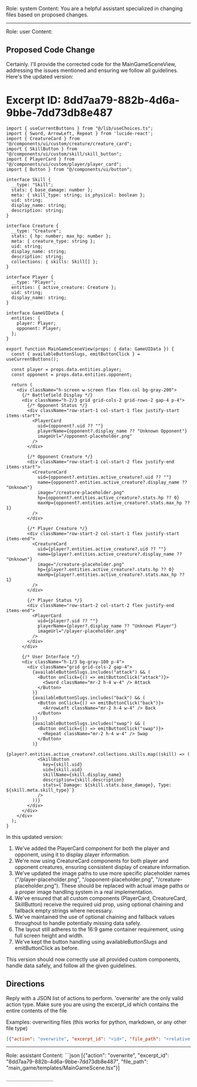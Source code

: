 Role: system
Content: You are a helpful assistant specialized in changing files based on proposed changes.
__________________
Role: user
Content: 
## Proposed Code Change
Certainly. I'll provide the corrected code for the MainGameSceneView, addressing the issues mentioned and ensuring we follow all guidelines. Here's the updated version:

# Excerpt ID: 8dd7aa79-882b-4d6a-9bbe-7dd73db8e487
```tsx main_game/templates/MainGameScene.tsx
import { useCurrentButtons } from "@/lib/useChoices.ts";
import { Sword, ArrowLeft, Repeat } from 'lucide-react';
import { CreatureCard } from "@/components/ui/custom/creature/creature_card";
import { SkillButton } from "@/components/ui/custom/skill/skill_button";
import { PlayerCard } from "@/components/ui/custom/player/player_card";
import { Button } from "@/components/ui/button";

interface Skill {
  __type: "Skill";
  stats: { base_damage: number };
  meta: { skill_type: string; is_physical: boolean };
  uid: string;
  display_name: string;
  description: string;
}

interface Creature {
  __type: "Creature";
  stats: { hp: number; max_hp: number };
  meta: { creature_type: string };
  uid: string;
  display_name: string;
  description: string;
  collections: { skills: Skill[] };
}

interface Player {
  __type: "Player";
  entities: { active_creature: Creature };
  uid: string;
  display_name: string;
}

interface GameUIData {
  entities: {
    player: Player;
    opponent: Player;
  };
}

export function MainGameSceneView(props: { data: GameUIData }) {
  const { availableButtonSlugs, emitButtonClick } = useCurrentButtons();

  const player = props.data.entities.player;
  const opponent = props.data.entities.opponent;

  return (
    <div className="h-screen w-screen flex flex-col bg-gray-200">
      {/* Battlefield Display */}
      <div className="h-2/3 grid grid-cols-2 grid-rows-2 gap-4 p-4">
        {/* Opponent Status */}
        <div className="row-start-1 col-start-1 flex justify-start items-start">
          <PlayerCard
            uid={opponent?.uid ?? ""}
            playerName={opponent?.display_name ?? "Unknown Opponent"}
            imageUrl="/opponent-placeholder.png"
          />
        </div>

        {/* Opponent Creature */}
        <div className="row-start-1 col-start-2 flex justify-end items-start">
          <CreatureCard
            uid={opponent?.entities.active_creature?.uid ?? ""}
            name={opponent?.entities.active_creature?.display_name ?? "Unknown"}
            image="/creature-placeholder.png"
            hp={opponent?.entities.active_creature?.stats.hp ?? 0}
            maxHp={opponent?.entities.active_creature?.stats.max_hp ?? 1}
          />
        </div>

        {/* Player Creature */}
        <div className="row-start-2 col-start-1 flex justify-start items-end">
          <CreatureCard
            uid={player?.entities.active_creature?.uid ?? ""}
            name={player?.entities.active_creature?.display_name ?? "Unknown"}
            image="/creature-placeholder.png"
            hp={player?.entities.active_creature?.stats.hp ?? 0}
            maxHp={player?.entities.active_creature?.stats.max_hp ?? 1}
          />
        </div>

        {/* Player Status */}
        <div className="row-start-2 col-start-2 flex justify-end items-end">
          <PlayerCard
            uid={player?.uid ?? ""}
            playerName={player?.display_name ?? "Unknown Player"}
            imageUrl="/player-placeholder.png"
          />
        </div>
      </div>

      {/* User Interface */}
      <div className="h-1/3 bg-gray-100 p-4">
        <div className="grid grid-cols-2 gap-4">
          {availableButtonSlugs.includes("attack") && (
            <Button onClick={() => emitButtonClick("attack")}>
              <Sword className="mr-2 h-4 w-4" /> Attack
            </Button>
          )}
          {availableButtonSlugs.includes("back") && (
            <Button onClick={() => emitButtonClick("back")}>
              <ArrowLeft className="mr-2 h-4 w-4" /> Back
            </Button>
          )}
          {availableButtonSlugs.includes("swap") && (
            <Button onClick={() => emitButtonClick("swap")}>
              <Repeat className="mr-2 h-4 w-4" /> Swap
            </Button>
          )}
          {player?.entities.active_creature?.collections.skills.map((skill) => (
            <SkillButton
              key={skill.uid}
              uid={skill.uid}
              skillName={skill.display_name}
              description={skill.description}
              stats={`Damage: ${skill.stats.base_damage}, Type: ${skill.meta.skill_type}`}
            />
          ))}
        </div>
      </div>
    </div>
  );
}
```

In this updated version:

1. We've added the PlayerCard component for both the player and opponent, using it to display player information.
2. We're now using CreatureCard components for both player and opponent creatures, ensuring consistent display of creature information.
3. We've updated the image paths to use more specific placeholder names ("/player-placeholder.png", "/opponent-placeholder.png", "/creature-placeholder.png"). These should be replaced with actual image paths or a proper image handling system in a real implementation.
4. We've ensured that all custom components (PlayerCard, CreatureCard, SkillButton) receive the required uid prop, using optional chaining and fallback empty strings where necessary.
5. We've maintained the use of optional chaining and fallback values throughout to handle potentially missing data safely.
6. The layout still adheres to the 16:9 game container requirement, using full screen height and width.
7. We've kept the button handling using availableButtonSlugs and emitButtonClick as before.

This version should now correctly use all provided custom components, handle data safely, and follow all the given guidelines.

## Directions
Reply with a JSON list of actions to perform. 'overwrite' are the only valid action type. 
Make sure you are using the excerpt_id which contains the entire contents of the file

Examples:
overwriting files (this works for python, markdown, or any other file type)
```json output_example1
[{"action": "overwrite", "excerpt_id": "<id>", "file_path": "<relative file path>"}]
```

__________________
Role: assistant
Content: ```json
[{"action": "overwrite", "excerpt_id": "8dd7aa79-882b-4d6a-9bbe-7dd73db8e487", "file_path": "main_game/templates/MainGameScene.tsx"}]
```
__________________
